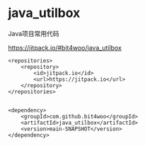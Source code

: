 # java_utilbox
Java项目常用代码



https://jitpack.io/#bit4woo/java_utilbox



```
<repositories>
    <repository>
        <id>jitpack.io</id>
        <url>https://jitpack.io</url>
    </repository>
</repositories>


<dependency>
    <groupId>com.github.bit4woo</groupId>
    <artifactId>java_utilbox</artifactId>
    <version>main-SNAPSHOT</version>
</dependency>
```

